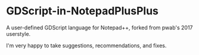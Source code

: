 # GDScript-in-NotepadPlusPlus
A user-defined GDScript language for Notepad++, forked from pwab's 2017 userstyle.

I'm very happy to take suggestions, recommendations, and fixes.
